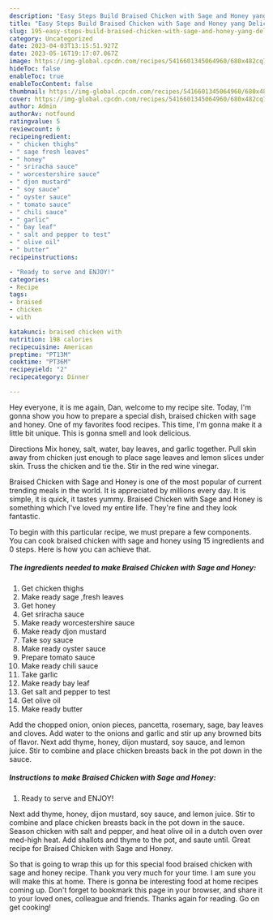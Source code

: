 ```yaml
---
description: "Easy Steps Build Braised Chicken with Sage and Honey yang Delicious"
title: "Easy Steps Build Braised Chicken with Sage and Honey yang Delicious"
slug: 195-easy-steps-build-braised-chicken-with-sage-and-honey-yang-delicious
category: Uncategorized
date: 2023-04-03T13:15:51.927Z
date: 2023-05-16T19:17:07.067Z
image: https://img-global.cpcdn.com/recipes/5416601345064960/680x482cq70/braised-chicken-with-sage-and-honey-recipe-main-photo.jpg
hideToc: false
enableToc: true
enableTocContent: false
thumbnail: https://img-global.cpcdn.com/recipes/5416601345064960/680x482cq70/braised-chicken-with-sage-and-honey-recipe-main-photo.jpg
cover: https://img-global.cpcdn.com/recipes/5416601345064960/680x482cq70/braised-chicken-with-sage-and-honey-recipe-main-photo.jpg
author: Admin
authorAv: notfound
ratingvalue: 5
reviewcount: 6
recipeingredient:
- " chicken thighs"
- " sage fresh leaves"
- " honey"
- " sriracha sauce"
- " worcestershire sauce"
- " djon mustard"
- " soy sauce"
- " oyster sauce"
- " tomato sauce"
- " chili sauce"
- " garlic"
- " bay leaf"
- " salt and pepper to test"
- " olive oil"
- " butter"
recipeinstructions:

- "Ready to serve and ENJOY!"
categories:
- Recipe
tags:
- braised
- chicken
- with

katakunci: braised chicken with 
nutrition: 198 calories
recipecuisine: American
preptime: "PT13M"
cooktime: "PT36M"
recipeyield: "2"
recipecategory: Dinner

---
```



Hey everyone, it is me again, Dan, welcome to my recipe site. Today, I'm gonna show you how to prepare a special dish, braised chicken with sage and honey. One of my favorites food recipes. This time, I'm gonna make it a little bit unique. This is gonna smell and look delicious.

Directions Mix honey, salt, water, bay leaves, and garlic together. Pull skin away from chicken just enough to place sage leaves and lemon slices under skin. Truss the chicken and tie the. Stir in the red wine vinegar.

Braised Chicken with Sage and Honey is one of the most popular of current trending meals in the world. It is appreciated by millions every day. It is simple, it is quick, it tastes yummy. Braised Chicken with Sage and Honey is something which I've loved my entire life. They're fine and they look fantastic.


To begin with this particular recipe, we must prepare a few components. You can cook braised chicken with sage and honey using 15 ingredients and 0 steps. Here is how you can achieve that.

<!--inarticleads1-->

##### The ingredients needed to make Braised Chicken with Sage and Honey:

1. Get  chicken thighs
1. Make ready  sage ,fresh leaves
1. Get  honey
1. Get  sriracha sauce
1. Make ready  worcestershire sauce
1. Make ready  djon mustard
1. Take  soy sauce
1. Make ready  oyster sauce
1. Prepare  tomato sauce
1. Make ready  chili sauce
1. Take  garlic
1. Make ready  bay leaf
1. Get  salt and pepper to test
1. Get  olive oil
1. Make ready  butter


Add the chopped onion, onion pieces, pancetta, rosemary, sage, bay leaves and cloves. Add water to the onions and garlic and stir up any browned bits of flavor. Next add thyme, honey, dijon mustard, soy sauce, and lemon juice. Stir to combine and place chicken breasts back in the pot down in the sauce. 

<!--inarticleads2-->

##### Instructions to make Braised Chicken with Sage and Honey:


1. Ready to serve and ENJOY!

Next add thyme, honey, dijon mustard, soy sauce, and lemon juice. Stir to combine and place chicken breasts back in the pot down in the sauce. Season chicken with salt and pepper, and heat olive oil in a dutch oven over med-high heat. Add shallots and thyme to the pot, and saute until. Great recipe for Braised Chicken with Sage and Honey. 

So that is going to wrap this up for this special food braised chicken with sage and honey recipe. Thank you very much for your time. I am sure you will make this at home. There is gonna be interesting food at home recipes coming up. Don't forget to bookmark this page in your browser, and share it to your loved ones, colleague and friends. Thanks again for reading. Go on get cooking!
